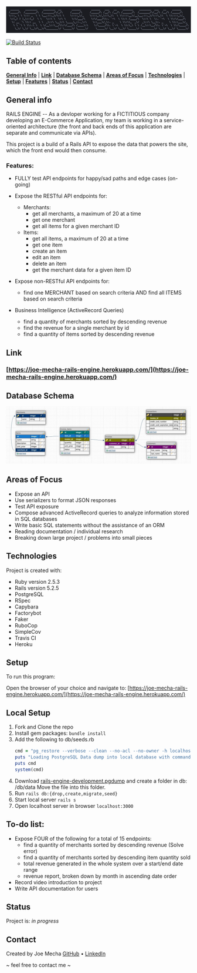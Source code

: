 ![Title image](lib/images/title_rails_engine.jpeg)

[![Build Status](https://travis-ci.com/joemecha/rails-engine.svg?branch=main)](https://travis-ci.com/joemecha/rails-engine)
## Table of contents
[**General Info**](#general-info) |
[**Link**](#link) |
[**Database Schema**](#database-schema) |
[**Areas of Focus**](#areas-of-focus) |
[**Technologies**](#technologies) |
[**Setup**](#setup) |
[**Features**](#features) |
[**Status**](#status) | 
[**Contact**](contact)


## General info
RAILS ENGINE -- As a devloper working for a FICTITIOUS company developing an E-Commerce Application, my team is working in a service-oriented architecture (the front and back ends of this application are separate and communicate via APIs). 

This project is a build of a Rails API to expose the data that powers the site, which the front end would then consume.

### Features:
  * FULLY test API endpoints for happy/sad paths and edge cases (on-going)
  * Expose the RESTful API endpoints for:
    * Merchants:
      - get all merchants, a maximum of 20 at a time
      - get one merchant
      - get all items for a given merchant ID
    * Items:
      - get all items, a maximum of 20 at a time
      - get one item
      - create an item
      - edit an item
      - delete an item
      - get the merchant data for a given item ID
  * Expose non-RESTful API endpoints for:
    * find one MERCHANT based on search criteria AND find all ITEMS based on search criteria


  * Business Intelligence (ActiveRecord Queries)
     * find a quantity of merchants sorted by descending revenue
     * find the revenue for a single merchant by id
     * find a quantity of items sorted by descending revenue

  

## Link
### [https://joe-mecha-rails-engine.herokuapp.com/](https://joe-mecha-rails-engine.herokuapp.com/)

## Database Schema
![Diagram](lib/images/database_diagram.png "Database Schema")

## Areas of Focus
* Expose an API
* Use serializers to format JSON responses
* Test API exposure
* Compose advanced ActiveRecord queries to analyze information stored in SQL databases 
* Write basic SQL statements without the assistance of an ORM
* Reading documentation / individual research
* Breaking down large project / problems into small pieces

## Technologies
Project is created with:
* Ruby version 2.5.3
* Rails version 5.2.5
* PostgreSQL
* RSpec
* Capybara
* Factorybot
* Faker
* RuboCop
* SimpleCov
* Travis CI
* Heroku

## Setup
To run this program:

Open the browser of your choice and navigate to:
[https://joe-mecha-rails-engine.herokuapp.com/](https://joe-mecha-rails-engine.herokuapp.com/)

   ## Local Setup

   1. Fork and Clone the repo
   2. Install gem packages: `bundle install`
   3. Add the following to db/seeds.rb
      ```Ruby
      cmd = "pg_restore --verbose --clean --no-acl --no-owner -h localhost -U $(whoami) -d rails-engine_development db/data/rails-engine-development.pgdump"
      puts "Loading PostgreSQL Data dump into local database with command:"
      puts cmd
      system(cmd)
      ```
   3. Download [rails-engine-development.pgdump](https://raw.githubusercontent.com/turingschool/backend-curriculum-site/gh-pages/module3/projects/rails_engine/rails-engine-development.pgdump) and create a folder in db:  /db/data     Move the file into this folder.
   4. Run ```rails db:{drop,create,migrate,seed}```
   5. Start local server ```rails s```
   6. Open localhost server in browser ```localhost:3000```

## To-do list:
  * Expose FOUR of the following for a total of 15 endpoints:
    * find a quantity of merchants sorted by descending revenue (Solve error)
    * find a quantity of merchants sorted by descending item quantity sold
    * total revenue generated in the whole system over a start/end date range
    * revenue report, broken down by month in ascending date order
  * Record video introduction to project
  * Write API documentation for users

## Status
Project is: _in progress_

## Contact
Created by
Joe Mecha [GitHub](https://github.com/joemecha) • [LinkedIn](https://www.linkedin.com/in/joemecha/)

~ feel free to contact me ~
